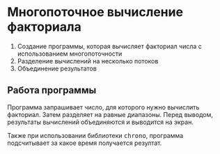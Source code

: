 # Многопоточное вычисление факториала

1. Создание программы, которая вычисляет факториал числа с использованием многопоточности
2. Разделение вычислений на несколько потоков
3. Объединение результатов

## Работа программы 

Программа запрашивает число, для которого нужно вычислить факториал. Затем разделяет на равные диапазоны. Перед выводом, результаты вычислений объединяются и выводится на экран. 

Также при использовании библиотеки <kbd>chrono</kbd>, программа подсчитывает за какое время получается резултат.



